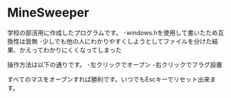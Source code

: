 # MineSweeper
学校の部活用に作成したプログラムです。
･windows.hを使用して書いたため互換性は皆無
･少しでも他の人にわかりやすくしようとしてファイルを分けた結果、かえってわかりにくくなってしまった

操作方法は以下の通りです。
･左クリックでオープン
･右クリックでフラグ設置

すべてのマスをオープンすれば勝利です。いつでもEscキーでリセット出来ます。
